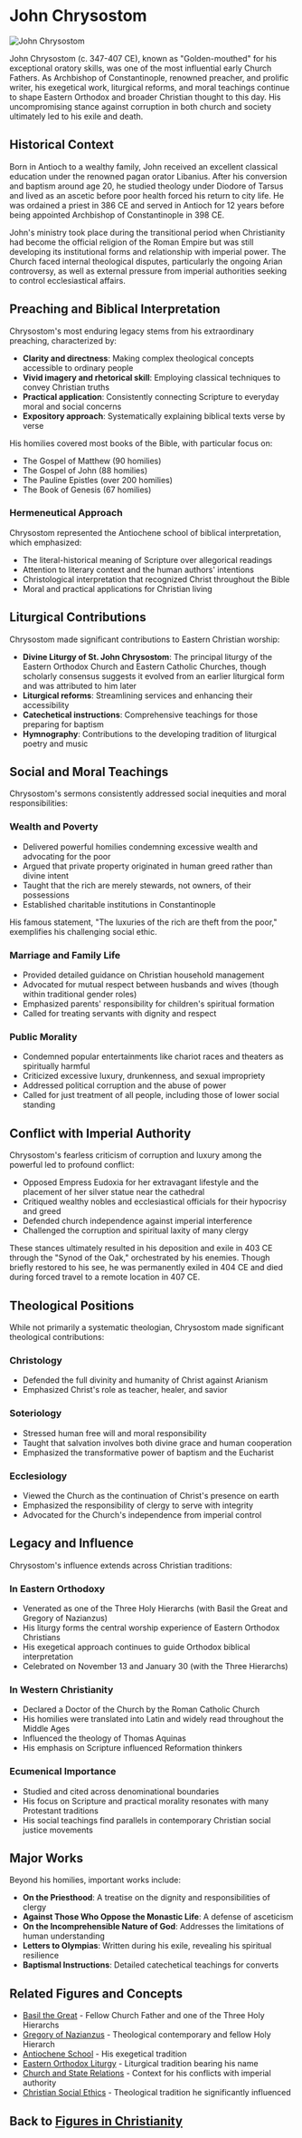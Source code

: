 # John Chrysostom

![John Chrysostom](../../images/john_chrysostom.jpg)

John Chrysostom (c. 347-407 CE), known as "Golden-mouthed" for his exceptional oratory skills, was one of the most influential early Church Fathers. As Archbishop of Constantinople, renowned preacher, and prolific writer, his exegetical work, liturgical reforms, and moral teachings continue to shape Eastern Orthodox and broader Christian thought to this day. His uncompromising stance against corruption in both church and society ultimately led to his exile and death.

## Historical Context

Born in Antioch to a wealthy family, John received an excellent classical education under the renowned pagan orator Libanius. After his conversion and baptism around age 20, he studied theology under Diodore of Tarsus and lived as an ascetic before poor health forced his return to city life. He was ordained a priest in 386 CE and served in Antioch for 12 years before being appointed Archbishop of Constantinople in 398 CE.

John's ministry took place during the transitional period when Christianity had become the official religion of the Roman Empire but was still developing its institutional forms and relationship with imperial power. The Church faced internal theological disputes, particularly the ongoing Arian controversy, as well as external pressure from imperial authorities seeking to control ecclesiastical affairs.

## Preaching and Biblical Interpretation

Chrysostom's most enduring legacy stems from his extraordinary preaching, characterized by:

- **Clarity and directness**: Making complex theological concepts accessible to ordinary people
- **Vivid imagery and rhetorical skill**: Employing classical techniques to convey Christian truths
- **Practical application**: Consistently connecting Scripture to everyday moral and social concerns
- **Expository approach**: Systematically explaining biblical texts verse by verse

His homilies covered most books of the Bible, with particular focus on:
- The Gospel of Matthew (90 homilies)
- The Gospel of John (88 homilies)
- The Pauline Epistles (over 200 homilies)
- The Book of Genesis (67 homilies)

### Hermeneutical Approach

Chrysostom represented the Antiochene school of biblical interpretation, which emphasized:
- The literal-historical meaning of Scripture over allegorical readings
- Attention to literary context and the human authors' intentions
- Christological interpretation that recognized Christ throughout the Bible
- Moral and practical applications for Christian living

## Liturgical Contributions

Chrysostom made significant contributions to Eastern Christian worship:

- **Divine Liturgy of St. John Chrysostom**: The principal liturgy of the Eastern Orthodox Church and Eastern Catholic Churches, though scholarly consensus suggests it evolved from an earlier liturgical form and was attributed to him later
- **Liturgical reforms**: Streamlining services and enhancing their accessibility
- **Catechetical instructions**: Comprehensive teachings for those preparing for baptism
- **Hymnography**: Contributions to the developing tradition of liturgical poetry and music

## Social and Moral Teachings

Chrysostom's sermons consistently addressed social inequities and moral responsibilities:

### Wealth and Poverty

- Delivered powerful homilies condemning excessive wealth and advocating for the poor
- Argued that private property originated in human greed rather than divine intent
- Taught that the rich are merely stewards, not owners, of their possessions
- Established charitable institutions in Constantinople

His famous statement, "The luxuries of the rich are theft from the poor," exemplifies his challenging social ethic.

### Marriage and Family Life

- Provided detailed guidance on Christian household management
- Advocated for mutual respect between husbands and wives (though within traditional gender roles)
- Emphasized parents' responsibility for children's spiritual formation
- Called for treating servants with dignity and respect

### Public Morality

- Condemned popular entertainments like chariot races and theaters as spiritually harmful
- Criticized excessive luxury, drunkenness, and sexual impropriety
- Addressed political corruption and the abuse of power
- Called for just treatment of all people, including those of lower social standing

## Conflict with Imperial Authority

Chrysostom's fearless criticism of corruption and luxury among the powerful led to profound conflict:

- Opposed Empress Eudoxia for her extravagant lifestyle and the placement of her silver statue near the cathedral
- Critiqued wealthy nobles and ecclesiastical officials for their hypocrisy and greed
- Defended church independence against imperial interference
- Challenged the corruption and spiritual laxity of many clergy

These stances ultimately resulted in his deposition and exile in 403 CE through the "Synod of the Oak," orchestrated by his enemies. Though briefly restored to his see, he was permanently exiled in 404 CE and died during forced travel to a remote location in 407 CE.

## Theological Positions

While not primarily a systematic theologian, Chrysostom made significant theological contributions:

### Christology
- Defended the full divinity and humanity of Christ against Arianism
- Emphasized Christ's role as teacher, healer, and savior

### Soteriology
- Stressed human free will and moral responsibility
- Taught that salvation involves both divine grace and human cooperation
- Emphasized the transformative power of baptism and the Eucharist

### Ecclesiology
- Viewed the Church as the continuation of Christ's presence on earth
- Emphasized the responsibility of clergy to serve with integrity
- Advocated for the Church's independence from imperial control

## Legacy and Influence

Chrysostom's influence extends across Christian traditions:

### In Eastern Orthodoxy
- Venerated as one of the Three Holy Hierarchs (with Basil the Great and Gregory of Nazianzus)
- His liturgy forms the central worship experience of Eastern Orthodox Christians
- His exegetical approach continues to guide Orthodox biblical interpretation
- Celebrated on November 13 and January 30 (with the Three Hierarchs)

### In Western Christianity
- Declared a Doctor of the Church by the Roman Catholic Church
- His homilies were translated into Latin and widely read throughout the Middle Ages
- Influenced the theology of Thomas Aquinas
- His emphasis on Scripture influenced Reformation thinkers

### Ecumenical Importance
- Studied and cited across denominational boundaries
- His focus on Scripture and practical morality resonates with many Protestant traditions
- His social teachings find parallels in contemporary Christian social justice movements

## Major Works

Beyond his homilies, important works include:

- **On the Priesthood**: A treatise on the dignity and responsibilities of clergy
- **Against Those Who Oppose the Monastic Life**: A defense of asceticism
- **On the Incomprehensible Nature of God**: Addresses the limitations of human understanding
- **Letters to Olympias**: Written during his exile, revealing his spiritual resilience
- **Baptismal Instructions**: Detailed catechetical teachings for converts

## Related Figures and Concepts

- [Basil the Great](./basil_the_great.md) - Fellow Church Father and one of the Three Holy Hierarchs
- [Gregory of Nazianzus](./gregory_of_nazianzus.md) - Theological contemporary and fellow Holy Hierarch
- [Antiochene School](../beliefs/biblical_interpretation.md#antiochene-school) - His exegetical tradition
- [Eastern Orthodox Liturgy](../practices/worship_services.md#divine-liturgy) - Liturgical tradition bearing his name
- [Church and State Relations](../history/constantinople.md) - Context for his conflicts with imperial authority
- [Christian Social Ethics](../beliefs/social_justice.md) - Theological tradition he significantly influenced

## Back to [Figures in Christianity](./README.md)
